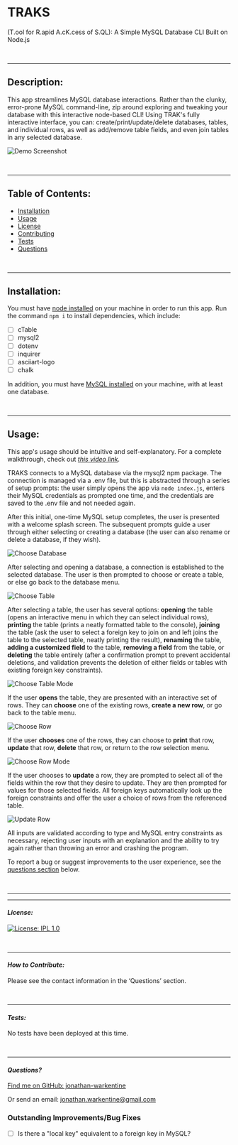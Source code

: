   # TRAKS
  (T.ool for R.apid A.cK.cess of S.QL): A Simple MySQL Database CLI Built on Node.js

  &nbsp;  

  ---
  ## Description:

  This app streamlines MySQL database interactions. Rather than the clunky, error-prone MySQL command-line, zip around exploring and tweaking your database with this interactive node-based CLI! Using TRAK's fully interactive interface, you can: create/print/update/delete databases, tables, and individual rows, as well as add/remove table fields, and even join tables in any selected database. 

  ![Demo Screenshot](./assets/demo%20screenshot.png)

  &nbsp;  

  ---
  ## Table of Contents:

  - [Installation](#installation)
  - [Usage](#usage)
  - [License](#license)
  - [Contributing](#contributing)
  - [Tests](#tests)
  - [Questions](#questions)

  &nbsp;  

  ---
  ## Installation:

  You must have [node installed](https://nodejs.org/en/download/) on your machine in order to run this app. Run the command `npm i` to install dependencies, which include:
- [ ] cTable
- [ ] mysql2
- [ ] dotenv
- [ ] inquirer
- [ ] asciiart-logo
- [ ] chalk

In addition, you must have [MySQL installed](https://dev.mysql.com/doc/mysql-installation-excerpt/5.7/en/) on your machine, with at least one database. 

  &nbsp;  

  ---
  ## Usage:
  
  This app's usage should be intuitive and self-explanatory. For a complete walkthrough, check out *[this video link](https://youtu.be/O0_1-cKZGAs).*

  TRAKS connects to a MySQL database via the mysql2 npm package. The connection is managed via a .env file, but this is abstracted through a series of setup prompts: the user simply opens the app via `node index.js`, enters their MySQL credentials as prompted one time, and the credentials are saved to the .env file and not needed again.

  After this initial, one-time MySQL setup completes, the user is presented with a welcome splash screen. The subsequent prompts guide a user through either selecting or creating a database (the user can also rename or delete a database, if they wish).  

  ![Choose Database](./assets/select%20database.png)

  After selecting and opening a database, a connection is established to the selected database. The user is then prompted to choose or create a table, or else go back to the database menu.
  
  ![Choose Table](./assets/select%20table.png)

  After selecting a table, the user has several options: **opening** the table (opens an interactive menu in which they can select individual rows), **printing** the table (prints a neatly formatted table to the console), **joining** the table (ask the user to select a foreign key to join on and left joins the table to the selected table, neatly printing the result), **renaming** the table, **adding a customized field** to the table, **removing a field** from the table, or **deleting** the table entirely (after a confirmation prompt to prevent accidental deletions, and validation prevents the deletion of either fields or tables with existing foreign key constraints).

  ![Choose Table Mode](./assets/choose%20table%20mode.png)

  If the user **opens** the table, they are presented with an interactive set of rows. They can **choose** one of the existing rows, **create a new row**, or go back to the table menu. 

  ![Choose Row](./assets/choose%20row.png)

  If the user **chooses** one of the rows, they can choose to **print** that row, **update** that row, **delete** that row, or return to the row selection menu. 

  ![Choose Row Mode](./assets/select%20row%20mode.png)

  If the user chooses to **update** a row, they are prompted to select all of the fields within the row that they desire to update. They are then prompted for values for those selected fields. All foreign keys automatically look up the foreign constraints and offer the user a choice of rows from the referenced table.

  ![Update Row](./assets/update%20row.png)

   All inputs are validated according to type and MySQL entry constraints as necessary, rejecting user inputs with an explanation and the ability to try again rather than throwing an error and crashing the program.

   To report a bug or suggest improvements to the user experience, see the [questions section](#questions) below.

  &nbsp;  

  ---
  ---
  #### *License:*

  [![License: IPL 1.0](https://img.shields.io/badge/License-IPL_1.0-blue.svg)](https://opensource.org/licenses/MIT)

  &nbsp;  

  ---
  #### *How to Contribute:*

  Please see the contact information in the ‘Questions’ section.

  &nbsp;  

  ---

  #### *Tests:*

  No tests have been deployed at this time.

  &nbsp;  

  ---

  #### *Questions?*

  [Find me on GitHub: jonathan-warkentine](https://github.com/jonathan-warkentine)

  Or send an email: [jonathan.warkentine@gmail.com](mailto:jonathan.warkentine@gmail.com)
  
### Outstanding Improvements/Bug Fixes
- [ ] Is there a "local key" equivalent to a foreign key in MySQL?